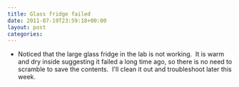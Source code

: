 ```yaml
---
title: Glass fridge failed
date: 2011-07-19T23:59:18+00:00
layout: post
categories:
---
```

  * Noticed that the large glass fridge in the lab is not working.  It is warm and dry inside suggesting it failed a long time ago, so there is no need to scramble to save the contents.  I'll clean it out and troubleshoot later this week.
  
